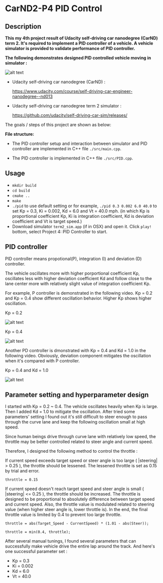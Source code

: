 # CarND2-P4 PID Control

## Description

**This my 4th project result of Udacity self-driving car nanodegree (CarND) term 2. It's required to implement a PID controller of a vehicle. A vehicle simulator is provided to validate performance of PID controller.**

**The following demonstrates designed PID controlled vehicle moving in simulator :** 

![alt text][image1]

* Udacity self-driving car nanodegree (CarND) :

  https://www.udacity.com/course/self-driving-car-engineer-nanodegree--nd013
  
* Udacity self-driving car nanodegree term 2 simulator :

  https://github.com/udacity/self-driving-car-sim/releases/

The goals / steps of this project are shown as below:

[//]: # (Image References)
[image1]: ./images/p.gif
[image2]: ./images/p1.gif
[image3]: ./images/p2.gif
[image4]: ./images/p3.gif


**File structure:**

* The PID controller setup and interaction between simulator and PID controller are implemented in C++ file `./src/main.cpp`.

* The PID controller is implemented in C++ file `./src/PID.cpp`.

## Usage
* `mkdir build` 
* `cd build`
* `cmake ..`
* `make`
* `./pid` to use default setting or for example, `./pid 0.3 0.002 6.0 40.0` to set Kp = 0.3, Ki = 0.002, Kd = 6.0 and Vt = 40.0 mph. (in which Kp is proportional coefficient Kp, Ki is integration coefficient, Kd is deviation coefficient and Vt is target speed.)
* Download simulator `term2_sim.app` (if in OSX) and open it. Click `play!` bottom, select Project 4: PID Controller to start.

## PID controller

PID controller means propotional(P), integration (I) and deviation (D) controller.

The vehicle oscillates more with higher porportional coefficient Kp, oscillates less with higher deviation coefficient Kd and follow close to the lane center more with relatively slight value of integration coefficient Kp. 

For example, P controller is demonstrated in the following video. Kp = 0.2 and Kp = 0.4 show different oscillation behavior. Higher Kp shows higher oscillation.

Kp = 0.2

![alt text][image2]

Kp = 0.4

![alt text][image3]

Another PD controller is dmonstrated with Kp = 0.4 and Kd = 1.0 in the following video. Obviously, deviation component mitigates the oscillation when it's compared with P controller.

Kp = 0.4 and Kd = 1.0

![alt text][image4]


## Parameter setting and hyperparameter design

I started with Kp = 0.2 ~ 0.4. The vehicle oscillates heavily when Kp is large. Then I added Kd = 1.0 to mitigate the oscillation. After tried some parameters' setting I found out it's still difficult to steer enough to pass through the curve lane and keep the following oscillation small at high speed.

Since human beings drive through curve lane with relatively low speed, the throttle may be better controlled related to steer angle and current speed.

Therefore, I designed the following method to control the throttle :

If current speed exceeds target speed or steer angle is too large ( |steering| > 0.25 ), the throttle should be lessened. The lessened throttle is set as 0.15 by trial and error.

`throttle = 0.15`

If current speed doesn't reach target speed and steer angle is small  ( |steering| <= 0.25 ), the throttle should be increased. The throttle is designed to be proportional to absolutely difference between target speed and current speed. Also, the throttle value is modulated related to steering value (when higher steer angle is, lower throttle is). In the end, the final throttle value is limited by 0.4 to prevent too large throttle.

`throttle = abs(Target_Speed - CurrentSpeed) * (1.01 - abs(Steer));`

`throttle = min(0.4, throttle);`

After several manual tunings, I found several parameters that can successfully make vehicle drive the entire lap around the track. And here's one successful parameter set :

* Kp = 0.3
* Ki = 0.002
* Kd = 6.0
* Vt = 40.0
